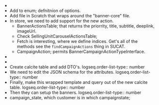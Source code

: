 -
- Add to enum; defnitnion of options.
- Add file in Scratch that wraps around the "banner-core" file.
- In store, we need to add support for the new action.
	- BannerActionsTable; that returns the priorrity, title, subtitle, deeplink, imageUrl.
	- Check SellingUnitCarouselActionsTable;
	- Fetch is interesting, where we define indices. Get's all of the methods see the `findCampaignActions` thing in SUCAT.
	- CampaignAction; permits BannerCampaignActionTypeInterface.
-
-
- Create calcite table and add DTO's.
  logseq.order-list-type:: number
- We need to edit the JSON schema for the attributes.
  logseq.order-list-type:: number
- Finally, make this wrapped template and query out of the new calcite table.
  logseq.order-list-type:: number
- Then they can setup the banners.
  logseq.order-list-type:: number
- campaign_state, which customer is in which campaignstate;